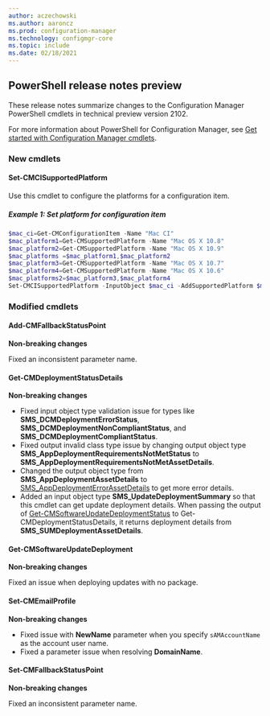 ```yaml
---
author: aczechowski
ms.author: aaroncz
ms.prod: configuration-manager
ms.technology: configmgr-core
ms.topic: include
ms.date: 02/18/2021
---
```


## <a name="bkmk_powershell"></a> PowerShell release notes preview

<!--9117629-->

These release notes summarize changes to the Configuration Manager PowerShell cmdlets in technical preview version 2102.

For more information about PowerShell for Configuration Manager, see [Get started with Configuration Manager cmdlets](/powershell/sccm/overview).

### New cmdlets

#### Set-CMCISupportedPlatform

Use this cmdlet to configure the platforms for a configuration item.

##### Example 1: Set platform for configuration item

```powershell
$mac_ci=Get-CMConfigurationItem -Name "Mac CI"
$mac_platform1=Get-CMSupportedPlatform -Name "Mac OS X 10.8"
$mac_platform2=Get-CMSupportedPlatform -Name "Mac OS X 10.9"
$mac_platforms =$mac_platform1,$mac_platform2
$mac_platform3=Get-CMSupportedPlatform -Name "Mac OS X 10.7"
$mac_platform4=Get-CMSupportedPlatform -Name "Mac OS X 10.6"
$mac_platforms2=$mac_platform3,$mac_platform4
Set-CMCISupportedPlatform -InputObject $mac_ci -AddSupportedPlatform $mac_platforms  -RemoveSupportedPlatform $mac_platforms2
```

### Modified cmdlets

#### Add-CMFallbackStatusPoint

**Non-breaking changes**

Fixed an inconsistent parameter name.

#### Get-CMDeploymentStatusDetails

**Non-breaking changes**

- Fixed input object type validation issue for types like **SMS_DCMDeploymentErrorStatus**, **SMS_DCMDeploymentNonCompliantStatus**, and **SMS_DCMDeploymentCompliantStatus**.
- Fixed output invalid class type issue by changing output object type **SMS_AppDeploymentRequirementsNotMetStatus** to **SMS_AppDeploymentRequirementsNotMetAssetDetails**.
- Changed the output object type from **SMS_AppDeploymentAssetDetails** to [SMS_AppDeploymentErrorAssetDetails](../../../../../develop/reference/apps/sms_appdeploymenterrorassetdetails-server-wmi-class.md) to get more error details.
- Added an input object type **SMS_UpdateDeploymentSummary** so that this cmdlet can get update deployment details. When passing the output of [Get-CMSoftwareUpdateDeploymentStatus](/powershell/module/configurationmanager/get-cmsoftwareupdatedeploymentstatus) to Get-CMDeploymentStatusDetails, it returns deployment details from **SMS_SUMDeploymentAssetDetails**.

#### Get-CMSoftwareUpdateDeployment

**Non-breaking changes**

Fixed an issue when deploying updates with no package.

#### Set-CMEmailProfile

**Non-breaking changes**

- Fixed issue with **NewName** parameter when you specify `sAMAccountName` as the account user name.
- Fixed a parameter issue when resolving **DomainName**.

#### Set-CMFallbackStatusPoint

**Non-breaking changes**

Fixed an inconsistent parameter name.
